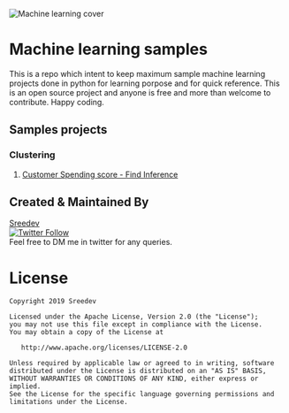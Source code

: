 ![Machine learning cover](https://p0.pxfuel.com/preview/729/37/117/advanced-ai-anatomy-artificial.jpg)
# Machine learning samples
This is a repo which intent to keep maximum sample machine learning projects done in python for learning porpose and for quick reference. This is an open source project and anyone is free and more than welcome to contribute. Happy coding.

## Samples projects
### Clustering
1. [Customer Spending score - Find Inference ](https://github.com/Sreedev/machinelearningsamples/tree/develop/Clustering/Customer%20spending%20score)

## Created & Maintained By
[Sreedev](http://www.thelifeimprovised.com/)<br />
[![Twitter Follow](https://img.shields.io/twitter/follow/sreedevr5?label=sreedev&style=social)](https://twitter.com/Sreedevr5)<br />
Feel free to DM me in twitter for any queries.

License
=======

    Copyright 2019 Sreedev

    Licensed under the Apache License, Version 2.0 (the "License");
    you may not use this file except in compliance with the License.
    You may obtain a copy of the License at

       http://www.apache.org/licenses/LICENSE-2.0

    Unless required by applicable law or agreed to in writing, software
    distributed under the License is distributed on an "AS IS" BASIS,
    WITHOUT WARRANTIES OR CONDITIONS OF ANY KIND, either express or implied.
    See the License for the specific language governing permissions and
    limitations under the License.
